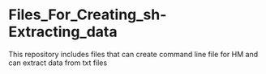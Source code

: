 # Files_For_Creating_sh-Extracting_data
This repository includes files that can create command line file for HM and can extract data from txt files
